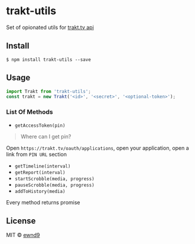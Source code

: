 # trakt-utils

Set of opionated utils for [trakt.tv api](docs.trakt.apiary.io)

## Install

```
$ npm install trakt-utils --save
```

## Usage

```js
import Trakt from 'trakt-utils';
const trakt = new Trakt('<id>', '<secret>', '<optional-token>');
```

### List Of Methods

- `getAccessToken(pin)`

> Where can I get pin?

Open `https://trakt.tv/oauth/applications`, open your application,
open a link from `PIN URL` section

- `getTimeline(interval)`
- `getReport(interval)`
- `startScrobble(media, progress)`
- `pauseScrobble(media, progress)`
- `addToHistory(media)`

Every method returns promise

## License

MIT © [ewnd9](http://ewnd9.com)
